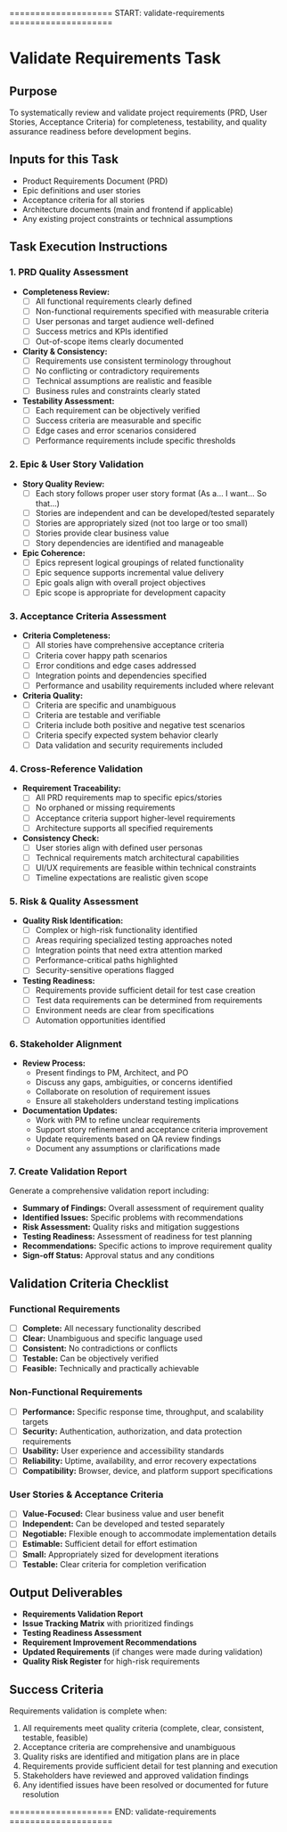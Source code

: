 ==================== START: validate-requirements ====================
# Validate Requirements Task

## Purpose

To systematically review and validate project requirements (PRD, User Stories, Acceptance Criteria) for completeness, testability, and quality assurance readiness before development begins.

## Inputs for this Task

- Product Requirements Document (PRD)
- Epic definitions and user stories
- Acceptance criteria for all stories
- Architecture documents (main and frontend if applicable)
- Any existing project constraints or technical assumptions

## Task Execution Instructions

### 1. PRD Quality Assessment

- **Completeness Review:**
  - [ ] All functional requirements clearly defined
  - [ ] Non-functional requirements specified with measurable criteria
  - [ ] User personas and target audience well-defined
  - [ ] Success metrics and KPIs identified
  - [ ] Out-of-scope items clearly documented
- **Clarity & Consistency:**
  - [ ] Requirements use consistent terminology throughout
  - [ ] No conflicting or contradictory requirements
  - [ ] Technical assumptions are realistic and feasible
  - [ ] Business rules and constraints clearly stated
- **Testability Assessment:**
  - [ ] Each requirement can be objectively verified
  - [ ] Success criteria are measurable and specific
  - [ ] Edge cases and error scenarios considered
  - [ ] Performance requirements include specific thresholds

### 2. Epic & User Story Validation

- **Story Quality Review:**
  - [ ] Each story follows proper user story format (As a... I want... So that...)
  - [ ] Stories are independent and can be developed/tested separately
  - [ ] Stories are appropriately sized (not too large or too small)
  - [ ] Stories provide clear business value
  - [ ] Story dependencies are identified and manageable
- **Epic Coherence:**
  - [ ] Epics represent logical groupings of related functionality
  - [ ] Epic sequence supports incremental value delivery
  - [ ] Epic goals align with overall project objectives
  - [ ] Epic scope is appropriate for development capacity

### 3. Acceptance Criteria Assessment

- **Criteria Completeness:**
  - [ ] All stories have comprehensive acceptance criteria
  - [ ] Criteria cover happy path scenarios
  - [ ] Error conditions and edge cases addressed
  - [ ] Integration points and dependencies specified
  - [ ] Performance and usability requirements included where relevant
- **Criteria Quality:**
  - [ ] Criteria are specific and unambiguous
  - [ ] Criteria are testable and verifiable
  - [ ] Criteria include both positive and negative test scenarios
  - [ ] Criteria specify expected system behavior clearly
  - [ ] Data validation and security requirements included

### 4. Cross-Reference Validation

- **Requirement Traceability:**
  - [ ] All PRD requirements map to specific epics/stories
  - [ ] No orphaned or missing requirements
  - [ ] Acceptance criteria support higher-level requirements
  - [ ] Architecture supports all specified requirements
- **Consistency Check:**
  - [ ] User stories align with defined user personas
  - [ ] Technical requirements match architectural capabilities
  - [ ] UI/UX requirements are feasible within technical constraints
  - [ ] Timeline expectations are realistic given scope

### 5. Risk & Quality Assessment

- **Quality Risk Identification:**
  - [ ] Complex or high-risk functionality identified
  - [ ] Areas requiring specialized testing approaches noted
  - [ ] Integration points that need extra attention marked
  - [ ] Performance-critical paths highlighted
  - [ ] Security-sensitive operations flagged
- **Testing Readiness:**
  - [ ] Requirements provide sufficient detail for test case creation
  - [ ] Test data requirements can be determined from requirements
  - [ ] Environment needs are clear from specifications
  - [ ] Automation opportunities identified

### 6. Stakeholder Alignment

- **Review Process:**
  - Present findings to PM, Architect, and PO
  - Discuss any gaps, ambiguities, or concerns identified
  - Collaborate on resolution of requirement issues
  - Ensure all stakeholders understand testing implications
- **Documentation Updates:**
  - Work with PM to refine unclear requirements
  - Support story refinement and acceptance criteria improvement
  - Update requirements based on QA review findings
  - Document any assumptions or clarifications made

### 7. Create Validation Report

Generate a comprehensive validation report including:

- **Summary of Findings:** Overall assessment of requirement quality
- **Identified Issues:** Specific problems with recommendations
- **Risk Assessment:** Quality risks and mitigation suggestions
- **Testing Readiness:** Assessment of readiness for test planning
- **Recommendations:** Specific actions to improve requirement quality
- **Sign-off Status:** Approval status and any conditions

## Validation Criteria Checklist

### Functional Requirements
- [ ] **Complete:** All necessary functionality described
- [ ] **Clear:** Unambiguous and specific language used
- [ ] **Consistent:** No contradictions or conflicts
- [ ] **Testable:** Can be objectively verified
- [ ] **Feasible:** Technically and practically achievable

### Non-Functional Requirements
- [ ] **Performance:** Specific response time, throughput, and scalability targets
- [ ] **Security:** Authentication, authorization, and data protection requirements
- [ ] **Usability:** User experience and accessibility standards
- [ ] **Reliability:** Uptime, availability, and error recovery expectations
- [ ] **Compatibility:** Browser, device, and platform support specifications

### User Stories & Acceptance Criteria
- [ ] **Value-Focused:** Clear business value and user benefit
- [ ] **Independent:** Can be developed and tested separately
- [ ] **Negotiable:** Flexible enough to accommodate implementation details
- [ ] **Estimable:** Sufficient detail for effort estimation
- [ ] **Small:** Appropriately sized for development iterations
- [ ] **Testable:** Clear criteria for completion verification

## Output Deliverables

- **Requirements Validation Report**
- **Issue Tracking Matrix** with prioritized findings
- **Testing Readiness Assessment**
- **Requirement Improvement Recommendations**
- **Updated Requirements** (if changes were made during validation)
- **Quality Risk Register** for high-risk requirements

## Success Criteria

Requirements validation is complete when:

1. All requirements meet quality criteria (complete, clear, consistent, testable, feasible)
2. Acceptance criteria are comprehensive and unambiguous
3. Quality risks are identified and mitigation plans are in place
4. Requirements provide sufficient detail for test planning and execution
5. Stakeholders have reviewed and approved validation findings
6. Any identified issues have been resolved or documented for future resolution

==================== END: validate-requirements ====================